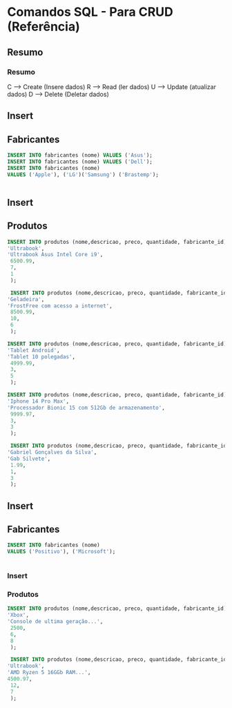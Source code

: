 # Comandos SQL - Para CRUD (Referência)

## Resumo

### Resumo
C --> Create (Insere dados)
R --> Read (ler dados)
U --> Update (atualizar dados)
D --> Delete (Deletar dados)
<!-- _____________________________________ -->

## Insert
## Fabricantes

```sql
INSERT INTO fabricantes (nome) VALUES ('Asus');
INSERT INTO fabricantes (nome) VALUES ('Dell');
INSERT INTO fabricantes (nome)
VALUES ('Apple'), ('LG')('Samsung') ('Brastemp');
 
```

## Insert
## Produtos

```sql
INSERT INTO produtos (nome,descricao, preco, quantidade, fabricante_id) VALUES (
'Ultrabook',
'Ultrabook Asus Intel Core i9', 
 6500.99,
 7,
 1
 );

 INSERT INTO produtos (nome,descricao, preco, quantidade, fabricante_id) VALUES (
'Geladeira',
'FrostFree com acesso a internet', 
 8500.99,
 10,
 6
 );

INSERT INTO produtos (nome,descricao, preco, quantidade, fabricante_id) VALUES (
'Tablet Android',
'Tablet 10 polegadas', 
 4999.99,
 3,
 5
 );

INSERT INTO produtos (nome,descricao, preco, quantidade, fabricante_id) VALUES (
'Iphone 14 Pro Max',
'Processador Bionic 15 com 512Gb de armazenamento', 
 9999.97,
 3,
 3
 );

 INSERT INTO produtos (nome,descricao, preco, quantidade, fabricante_id) VALUES (
'Gabriel Gonçalves da Silva',
'Gab Silvete', 
 1.99,
 1,
 3
 );
```

## Insert
## Fabricantes

```sql
INSERT INTO fabricantes (nome) 
VALUES ('Positivo'), ('Microsoft');
 
```

### Insert 
### Produtos
```sql
INSERT INTO produtos (nome,descricao, preco, quantidade, fabricante_id) VALUES (
'Xbox',
'Console de ultima geração...', 
 2500,
 6,
 8
 );

 INSERT INTO produtos (nome,descricao, preco, quantidade, fabricante_id) VALUES (
'Ultrabook',
'AMD Ryzen 5 16GGb RAM...', 
4500.97,
 12,
 7
 );
 
```